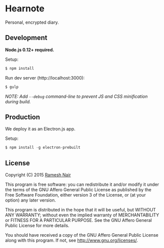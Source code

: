 # Hearnote

Personal, encrypted diary.

## Development

**Node.js 0.12+ required.**

Setup:

```bash
$ npm install
```

Run dev server (http://localhost:3000):

```bash
$ gulp
```

_NOTE: Add `--debug` command-line to prevent JS and CSS minification during build._

## Production

We deploy it as an Electron.js app.

Setup:

```js
$ npm install -g electron-prebuilt
```




## License

Copyright (C) 2015 [Ramesh Nair](https://hiddentao.com)

This program is free software: you can redistribute it and/or modify
it under the terms of the GNU Affero General Public License as
published by the Free Software Foundation, either version 3 of the
License, or (at your option) any later version.

This program is distributed in the hope that it will be useful,
but WITHOUT ANY WARRANTY; without even the implied warranty of
MERCHANTABILITY or FITNESS FOR A PARTICULAR PURPOSE.  See the
GNU Affero General Public License for more details.

You should have received a copy of the GNU Affero General Public License
along with this program.  If not, see <http://www.gnu.org/licenses/>.


